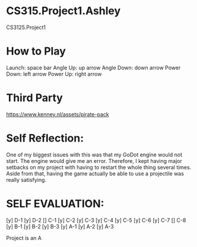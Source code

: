 # CS315.Project1.Ashley
CS3125.Project1

# How to Play
  Launch: space bar
  Angle Up: up arrow
  Angle Down: down arrow
  Power Down: left arrow
  Power Up: right arrow
  
# Third Party
https://www.kenney.nl/assets/pirate-pack
  
# Self Reflection: 
One of my biggest issues with this was that my GoDot engine would not start. The engine would give me an error. Therefore, I kept having major setbacks on my project with having to restart the whole thing several times. Aside from that, having the game actually be able to use a projectile was really satisfying. 

# SELF EVALUATION:
[y] D-1
[y] D-2
[] C-1
[y] C-2 
[y] C-3 
[y] C-4 
[y] C-5 
[y] C-6 
[y] C-7 
[] C-8 
[y] B-1 
[y] B-2 
[y] B-3 
[y] A-1 
[y] A-2 
[y] A-3 

Project is an A
